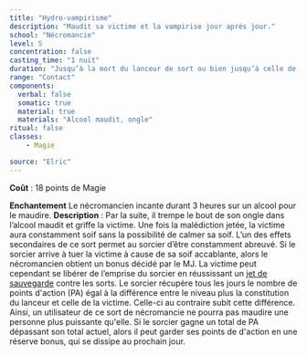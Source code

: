 ```yaml
---
title: "Hydro-vampirisme"
description: "Maudit sa victime et la vampirise jour après jour."
school: "Nécromancie"
level: 5
concentration: false
casting_time: "1 nuit"
duration: "Jusqu’à la mort du lanceur de sort ou bien jusqu’à celle de la victime ou rupture des effets du sort"
range: "Contact"
components:
  verbal: false
  somatic: true
  material: true
  materials: "Alcool maudit, ongle"
ritual: false
classes:
    - Magie

source: "Elric"
---
```

**Coût** : 18 points de Magie  

**Enchantement** Le nécromancien incante durant 3 heures sur un alcool pour le maudire. 
**Description** : Par la suite, il trempe le bout de son ongle dans l’alcool maudit et griffe la victime. Une fois la malédiction jetée, la victime aura constamment soif sans la possibilité de calmer sa soif. L’un des effets secondaires de ce sort permet au sorcier d’être constamment abreuvé. Si le sorcier arrive à tuer la victime à cause de sa soif accablante, alors le nécromancien obtient un bonus décidé par le MJ. La victime peut cependant se libérer de l’emprise du sorcier en réussissant un [jet de sauvegarde](/utiliser-les-caracteristiques/#jets-de-sauvegarde) contre les sorts. Le sorcier récupère tous les jours le nombre de points d'action (PA) égal à la différence entre le niveau plus la constitution du lanceur et celle de la victime. Celle-ci au contraire subit cette différence.   
Ainsi, un utilisateur de ce sort de nécromancie ne pourra pas maudire une personne plus puissante qu'elle. Si le sorcier gagne un total de PA dépassant son total actuel, alors il peut garder ses points de d'action en une réserve bonus, qui se dissipe au prochain jour.   
